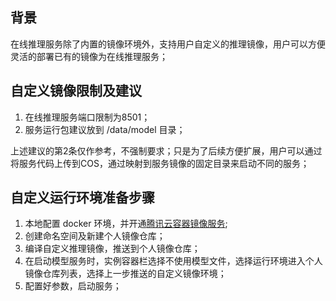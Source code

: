 

## 背景
在线推理服务除了内置的镜像环境外，支持用户自定义的推理镜像，用户可以方便灵活的部署已有的镜像为在线推理服务；

## 自定义镜像限制及建议

1. 在线推理服务端口限制为8501；
2. 服务运行包建议放到 /data/model 目录；

上述建议的第2条仅作参考，不强制要求；只是为了后续方便扩展，用户可以通过将服务代码上传到COS，通过映射到服务镜像的固定目录来启动不同的服务；

## 自定义运行环境准备步骤
1. 本地配置 docker 环境，并开通[腾讯云容器镜像服务](https://console.cloud.tencent.com/tcr/instance?rid=1);
2. 创建命名空间及新建个人镜像仓库；
3. 编译自定义推理镜像，推送到个人镜像仓库；
4. 在启动模型服务时，实例容器栏选择不使用模型文件，选择运行环境进入个人镜像仓库列表，选择上一步推送的自定义镜像环境；
5. 配置好参数，启动服务；

